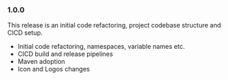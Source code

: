 ### 1.0.0

This release is an initial code refactoring, project codebase structure and CICD setup.

- Initial code refactoring, namespaces, variable names etc.
- CICD build and release pipelines
- Maven adoption
- Icon and Logos changes